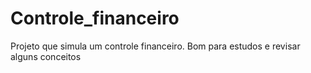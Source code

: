 # Controle_financeiro
Projeto que simula um controle financeiro. Bom para estudos e revisar alguns conceitos
